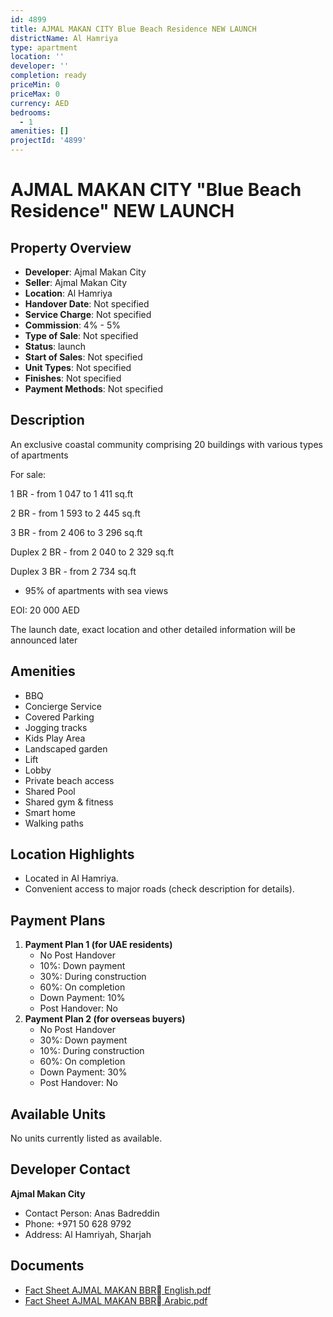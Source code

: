 ```yaml
---
id: 4899
title: AJMAL MAKAN CITY Blue Beach Residence NEW LAUNCH
districtName: Al Hamriya
type: apartment
location: ''
developer: ''
completion: ready
priceMin: 0
priceMax: 0
currency: AED
bedrooms:
  - 1
amenities: []
projectId: '4899'
---
```


# AJMAL MAKAN CITY "Blue Beach Residence" NEW LAUNCH

## Property Overview
- **Developer**: Ajmal Makan City
- **Seller**: Ajmal Makan City
- **Location**: Al Hamriya
- **Handover Date**: Not specified
- **Service Charge**: Not specified
- **Commission**: 4% - 5%
- **Type of Sale**: Not specified
- **Status**: launch
- **Start of Sales**: Not specified
- **Unit Types**: Not specified
- **Finishes**: Not specified
- **Payment Methods**: Not specified

## Description
An exclusive coastal community comprising 20 buildings with various types of apartments



For sale:

 1 BR - from 1 047 to 1 411 sq.ft

 2 BR - from 1 593 to 2 445 sq.ft

 3 BR - from 2 406 to 3 296 sq.ft

 Duplex 2 BR - from 2 040 to 2 329 sq.ft

 Duplex 3 BR - from 2 734 sq.ft



- 95% of apartments with sea views



EOI: 20 000 AED



The launch date, exact location and other detailed information will be announced later

## Amenities
- BBQ
- Concierge Service
- Covered Parking
- Jogging tracks
- Kids Play Area
- Landscaped garden
- Lift
- Lobby
- Private beach access
- Shared Pool
- Shared gym & fitness
- Smart home
- Walking paths

## Location Highlights
- Located in Al Hamriya.
- Convenient access to major roads (check description for details).

## Payment Plans
1. **Payment Plan 1 (for UAE residents)**
   - No Post Handover
   - 10%: Down payment
   - 30%: During construction
   - 60%: On completion
   - Down Payment: 10%
   - Post Handover: No
2. **Payment Plan 2 (for overseas buyers)**
   - No Post Handover
   - 30%: Down payment
   - 10%: During construction
   - 60%: On completion
   - Down Payment: 30%
   - Post Handover: No

## Available Units
No units currently listed as available.

## Developer Contact
**Ajmal Makan City**
- Contact Person: Anas Badreddin
- Phone: +971 50 628 9792
- Address: Al Hamriyah, Sharjah

## Documents
- [Fact Sheet AJMAL MAKAN BBR ِEnglish.pdf](https://cdn.geniemap.net/2025/04/14/UyxPzoPuvBJ6qy50nWxHH8PJlna7YotTGIReM8uO.pdf)
- [Fact Sheet AJMAL MAKAN BBR ِArabic.pdf](https://cdn.geniemap.net/2025/04/14/XERCR8vpzSVXtgbPnofHohGtG8gANk61glC8sexN.pdf)
